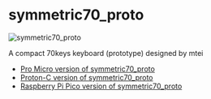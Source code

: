 # symmetric70_proto

![symmetric70_proto](https://i.imgur.com/Br4pH9ol.jpg)

A compact 70keys keyboard (prototype) designed by mtei

* [Pro Micro version of symmetric70_proto](promicro/readme.md)
* [Proton-C version of symmetric70_proto](proton_c/readme.md)
* [Raspberry Pi Pico version of symmetric70_proto](rp_pico/readme.md)
